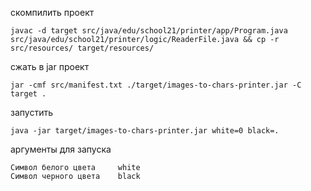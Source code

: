 скомпилить проект


    javac -d target src/java/edu/school21/printer/app/Program.java src/java/edu/school21/printer/logic/ReaderFile.java && cp -r src/resources/ target/resources/


сжать в jar проект


    jar -cmf src/manifest.txt ./target/images-to-chars-printer.jar -C target .


запустить
    
    java -jar target/images-to-chars-printer.jar white=0 black=.
    
аргументы для запуска

    Символ белого цвета     white
    Символ черного цвета    black
    
    